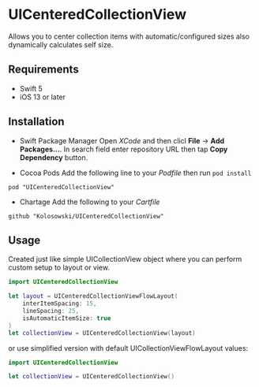 # UICenteredCollectionView

Allows you to center collection items with automatic/configured sizes also dynamically calculates self size.


## Requirements
* Swift 5
* iOS 13 or later


## Installation
* Swift Package Manager
Open *XCode* and then clicl **File** -> **Add Packages...**. In search field enter repository URL then tap **Copy Dependency** button.

* Cocoa Pods
Add the following line to your *Podfile* then run `pod install`
```
pod "UICenteredCollectionView"
```

* Chartage
Add the following to your *Cartfile*
```
github "Kolosowski/UICenteredCollectionView"
```

## Usage
Created just like simple UICollectionView object where you can perform custom setup to layout or view.
```swift
import UICenteredCollectionView

let layout = UICenteredCollectionViewFlowLayout(
	interItemSpacing: 15,
	lineSpacing: 25,
	isAutomaticItemSize: true
)
let collectionView = UICenteredCollectionView(layout)
```

or use simplified version with default UICollectionViewFlowLayout values:
```swift
import UICenteredCollectionView

let collectionView = UICenteredCollectionView()
```
